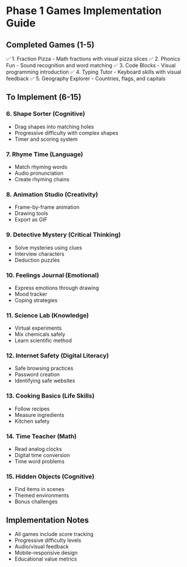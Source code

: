 # Phase 1 Games Implementation Guide

## Completed Games (1-5)
✅ 1. Fraction Pizza - Math fractions with visual pizza slices
✅ 2. Phonics Fun - Sound recognition and word matching
✅ 3. Code Blocks - Visual programming introduction
✅ 4. Typing Tutor - Keyboard skills with visual feedback
✅ 5. Geography Explorer - Countries, flags, and capitals

## To Implement (6-15)

### 6. Shape Sorter (Cognitive)
- Drag shapes into matching holes
- Progressive difficulty with complex shapes
- Timer and scoring system

### 7. Rhyme Time (Language)
- Match rhyming words
- Audio pronunciation
- Create rhyming chains

### 8. Animation Studio (Creativity)
- Frame-by-frame animation
- Drawing tools
- Export as GIF

### 9. Detective Mystery (Critical Thinking)
- Solve mysteries using clues
- Interview characters
- Deduction puzzles

### 10. Feelings Journal (Emotional)
- Express emotions through drawing
- Mood tracker
- Coping strategies

### 11. Science Lab (Knowledge)
- Virtual experiments
- Mix chemicals safely
- Learn scientific method

### 12. Internet Safety (Digital Literacy)
- Safe browsing practices
- Password creation
- Identifying safe websites

### 13. Cooking Basics (Life Skills)
- Follow recipes
- Measure ingredients
- Kitchen safety

### 14. Time Teacher (Math)
- Read analog clocks
- Digital time conversion
- Time word problems

### 15. Hidden Objects (Cognitive)
- Find items in scenes
- Themed environments
- Bonus challenges

## Implementation Notes
- All games include score tracking
- Progressive difficulty levels
- Audio/visual feedback
- Mobile-responsive design
- Educational value metrics
